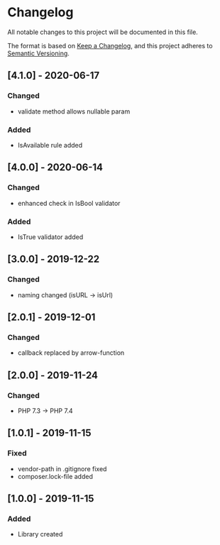 # Changelog
All notable changes to this project will be documented in this file.

The format is based on [Keep a Changelog](https://keepachangelog.com/en/1.0.0/),
and this project adheres to [Semantic Versioning](https://semver.org/spec/v2.0.0.html).

## [4.1.0] - 2020-06-17
### Changed
- validate method allows nullable param

### Added
- IsAvailable rule added


## [4.0.0] - 2020-06-14
### Changed
- enhanced check in IsBool validator

### Added
- IsTrue validator added


## [3.0.0] - 2019-12-22
### Changed
- naming changed (isURL -> isUrl)


## [2.0.1] - 2019-12-01
### Changed
- callback replaced by arrow-function


## [2.0.0] - 2019-11-24
### Changed
- PHP 7.3 -> PHP 7.4


## [1.0.1] - 2019-11-15
### Fixed
- vendor-path in .gitignore fixed
- composer.lock-file added


## [1.0.0] - 2019-11-15
### Added
- Library created